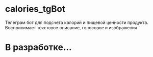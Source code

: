 # calories_tgBot
Телеграм бот для подсчета калорий и пищевой ценности продукта. Воспринимает текстовое описание, голосовое и изображения


# В разработке...
